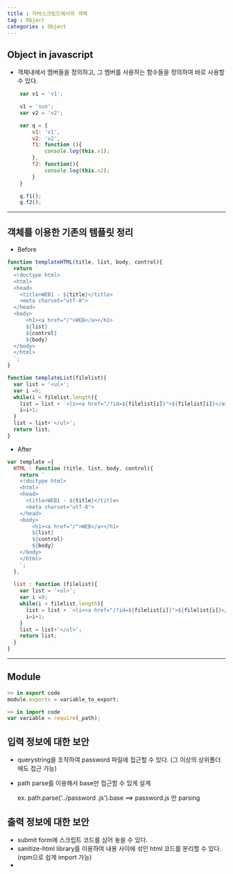 ```yaml
---
title : 자바스크립드에서의 객체
tag : Object
categories : Object
---
```


## Object in javascript

- 객체내에서 멤버들을 정의하고, 그 멤버를 사용하는 함수들을 정의하여 바로 사용할 수 있다.
  
```javascript
    var v1 = 'v1';

    v1 = 'sun';
    var v2 = 'v2';

    var q = {
        v1: 'v1',
        v2: 'v2',
        f1: function (){
            console.log(this.v1);
        },
        f2: function(){
            console.log(this.v2);
        }
    }

    q.f1();
    q.f2();
```

---

## 객체를 이용한 기존의 템플릿 정리

- Before
  
```javascript
function templateHTML(title, list, body, control){
  return `
  <!doctype html>
  <html>
  <head>
    <title>WEB1 - ${title}</title>
    <meta charset="utf-8">
  </head>
  <body>
      <h1><a href="/">WEB</a></h1>
      ${list}
      ${control}
      ${body}
  </body>
  </html>
  `;
}

function templateList(filelist){
  var list = '<ul>';
  var i =0;
  while(i < filelist.length){
    list = list + `<li><a href="/?id=${filelist[i]}">${filelist[i]}</a></li>`;
    i=i+1;
  }
  list = list+'</ul>';
  return list;
}
```

- After

```javascript
var template ={
  HTML : function (title, list, body, control){
    return `
    <!doctype html>
    <html>
    <head>
      <title>WEB1 - ${title}</title>
      <meta charset="utf-8">
    </head>
    <body>
        <h1><a href="/">WEB</a></h1>
        ${list}
        ${control}
        ${body}
    </body>
    </html>
    `;
  },
  
  list : function (filelist){
    var list = '<ul>';
    var i =0;
    while(i < filelist.length){
      list = list + `<li><a href="/?id=${filelist[i]}">${filelist[i]}</a></li>`;
      i=i+1;
    }
    list = list+'</ul>';
    return list;
  }
}
```

---

## Module

```javascript
>> in export code
module.exports = variable_to_export;

>> in import code
var variable = require(_path);
```

## 입력 정보에 대한 보안

- querystring을 조작하여 password 파일에 접근할 수 있다. (그 이상의 상위폴더에도 접근 가능)
- path parse를 이용해서 base만 접근할 수 있게 설계
  
  ex. path.parse('../password .js').base ==> password.js 만 parsing

## 출력 정보에 대한 보안

- submit form에 스크립트 코드를 심어 놓을 수 있다.
- sanitize-html library를 이용하여 내용 사이에 섞인 html 코드를 분리할 수 있다.
  (npm으로 쉽게 import 가능)
- 